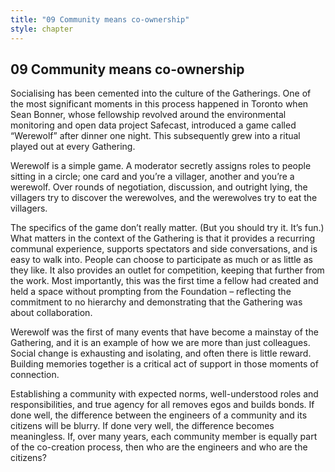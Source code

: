 ```yaml
---
title: "09 Community means co-ownership"
style: chapter
---
```


## **09** Community means co-ownership

Socialising has been cemented into the culture of the Gatherings. One of the most significant moments in this process happened in Toronto when Sean Bonner, whose fellowship revolved around the environmental monitoring and open data project Safecast, introduced a game called “Werewolf” after dinner one night. This subsequently grew into a ritual played out at every Gathering.

Werewolf is a simple game. A moderator secretly assigns roles to people sitting in a circle; one card and you’re a villager, another and you’re a werewolf. Over rounds of negotiation, discussion, and outright lying, the villagers try to discover the werewolves, and the werewolves try to eat the villagers.

The specifics of the game don’t really matter. (But you should try it. It’s fun.) What matters in the context of the Gathering is that it provides a recurring communal experience, supports spectators and side conversations, and is easy to walk into. People can choose to participate as much or as little as they like. It also provides an outlet for competition, keeping that further from the work. Most importantly, this was the first time a fellow had created and held a space without prompting from the Foundation – reflecting the commitment to no hierarchy and demonstrating that the Gathering was about collaboration.

Werewolf was the first of many events that have become a mainstay of the Gathering, and it is an example of how we are more than just colleagues. Social change is exhausting and isolating, and often there is little reward. Building memories together is a critical act of support in those moments of connection.

Establishing a community with expected norms, well-understood roles and responsibilities, and true agency for all removes egos and builds bonds. If done well, the difference between the engineers of a community and its citizens will be blurry. If done very well, the difference becomes meaningless. If, over many years, each community member is equally part of the co-creation process, then who are the engineers and who are the citizens?